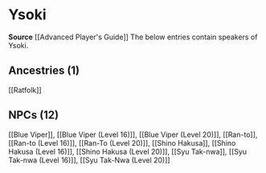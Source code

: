 ﻿---
id: '61'
name: Ysoki
rarity: Uncommon
source: '[[DATABASE/source/Advanced Player''s Guide|Advanced Player''s Guide]]'
trait:
- '[[DATABASE/trait/Uncommon|Uncommon]]'
type: Language

---
# Ysoki

**Source** [[Advanced Player's Guide]] 
The below entries contain speakers of Ysoki.

## Ancestries (1)

[[Ratfolk]]

## NPCs (12)

[[Blue Viper]], [[Blue Viper (Level 16)]], [[Blue Viper (Level 20)]], [[Ran-to]], [[Ran-to (Level 16)]], [[Ran-To (Level 20)]], [[Shino Hakusa]], [[Shino Hakusa (Level 16)]], [[Shino Hakusa (Level 20)]], [[Syu Tak-nwa]], [[Syu Tak-nwa (Level 16)]], [[Syu Tak-Nwa (Level 20)]]